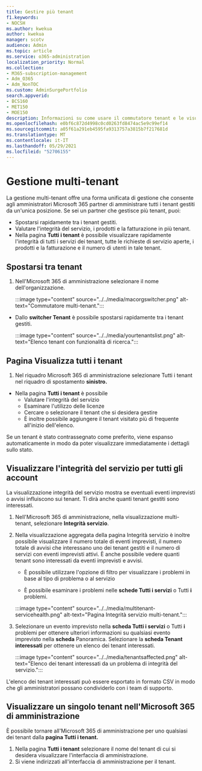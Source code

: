 ```yaml
---
title: Gestire più tenant
f1.keywords:
- NOCSH
ms.author: kwekua
author: kwekua
manager: scotv
audience: Admin
ms.topic: article
ms.service: o365-administration
localization_priority: Normal
ms.collection:
- M365-subscription-management
- Adm_O365
- Adm_NonTOC
ms.custom: AdminSurgePortfolio
search.appverid:
- BCS160
- MET150
- MOE150
description: Informazioni su come usare il commutatore tenant e le visualizzazioni multi-tenant che offrono la possibilità di gestire i tenant da un'unica posizione.
ms.openlocfilehash: e0bf6c872d4998c0cd0263fd8474ac5e9c99ef14
ms.sourcegitcommit: a05f61a291eb4595fa9313757a3815b7f217681d
ms.translationtype: MT
ms.contentlocale: it-IT
ms.lasthandoff: 05/29/2021
ms.locfileid: "52706155"
---
```

# <a name="multi-tenant-management"></a>Gestione multi-tenant

La gestione multi-tenant offre una forma unificata di gestione che consente agli amministratori Microsoft 365 partner di amministrare tutti i tenant gestiti da un'unica posizione. Se sei un partner che gestisce più tenant, puoi:

- Spostarsi rapidamente tra i tenant gestiti.
- Valutare l'integrità del servizio, i prodotti e la fatturazione in più tenant.
- Nella pagina **Tutti i tenant** è possibile visualizzare rapidamente l'integrità di tutti i servizi dei tenant, tutte le richieste di servizio aperte, i prodotti e la fatturazione e il numero di utenti in tale tenant.

## <a name="move-between-tenants"></a>Spostarsi tra tenant

1. Nell'Microsoft 365 di amministrazione selezionare il nome dell'organizzazione.

    :::image type="content" source="../../media/macorgswitcher.png" alt-text="Commutatore multi-tenant.":::

- Dallo **switcher Tenant** è possibile spostarsi rapidamente tra i tenant gestiti.

    :::image type="content" source="../../media/yourtenantslist.png" alt-text="Elenco tenant con funzionalità di ricerca.":::

## <a name="view-all-tenants-page"></a>Pagina Visualizza tutti i tenant

1. Nel riquadro Microsoft 365 di amministrazione selezionare Tutti i tenant nel riquadro di spostamento **sinistro.**
- Nella pagina **Tutti i tenant** è possibile
  - Valutare l'integrità del servizio
  - Esaminare l'utilizzo delle licenze
  - Cercare o selezionare il tenant che si desidera gestire
  - È inoltre possibile aggiungere il tenant visitato più di frequente all'inizio dell'elenco.

Se un tenant è stato contrassegnato come preferito, viene espanso automaticamente in modo da poter visualizzare immediatamente i dettagli sullo stato.

## <a name="view-service-health-for-all-accounts"></a>Visualizzare l'integrità del servizio per tutti gli account

La visualizzazione integrità del servizio mostra se eventuali eventi imprevisti o avvisi influiscono sui tenant. Ti dirà anche quanti tenant gestiti sono interessati.

1. Nell'Microsoft 365 di amministrazione, nella visualizzazione multi-tenant, selezionare **Integrità servizio**.
2. Nella  visualizzazione aggregata della pagina Integrità servizio è inoltre possibile visualizzare il numero totale di eventi imprevisti, il numero totale di avvisi che interessano uno dei tenant gestiti e il numero di servizi con eventi imprevisti attivi. È anche possibile vedere quanti tenant sono interessati da eventi imprevisti e avvisi.

    - È possibile utilizzare l'opzione di filtro per visualizzare i problemi in base al tipo di problema o al servizio

    - È possibile esaminare i problemi nelle **schede Tutti i servizi** o Tutti **i** problemi.

    :::image type="content" source="../../media/multitenant-servicehealth.png" alt-text="Pagina Integrità servizio multi-tenant.":::
1. Selezionare un evento imprevisto nella **scheda Tutti i servizi** o Tutti **i** problemi per ottenere ulteriori informazioni su qualsiasi evento imprevisto nella **scheda** Panoramica. Selezionare la **scheda Tenant interessati** per ottenere un elenco dei tenant interessati.

    :::image type="content" source="../../media/tenantsaffected.png" alt-text="Elenco dei tenant interessati da un problema di integrità del servizio.":::

L'elenco dei tenant interessati può essere esportato in formato CSV in modo che gli amministratori possano condividerlo con i team di supporto.

## <a name="view-a-single-tenant-in-the-microsoft-365-admin-center"></a>Visualizzare un singolo tenant nell'Microsoft 365 di amministrazione

È possibile tornare all'Microsoft 365 di amministrazione per uno qualsiasi dei tenant dalla **pagina Tutti i tenant.**

1. Nella pagina **Tutti i tenant** selezionare il nome del tenant di cui si desidera visualizzare l'interfaccia di amministrazione.
2. Si viene indirizzati all'interfaccia di amministrazione per il tenant.